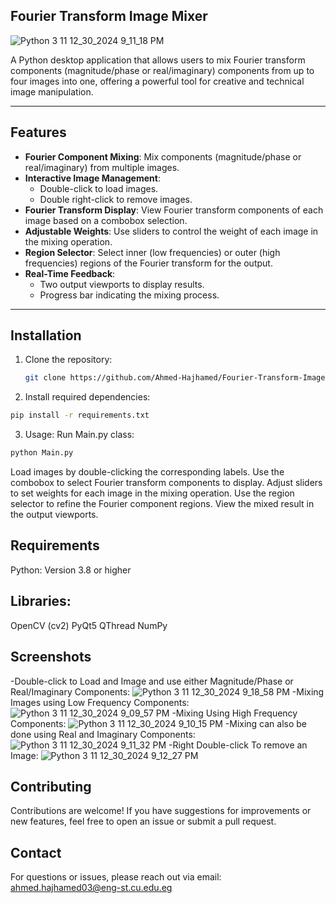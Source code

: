 ## Fourier Transform Image Mixer
![Python 3 11 12_30_2024 9_11_18 PM](https://github.com/user-attachments/assets/8b1972e3-dbb5-4b61-b948-53d254fb2543)

A Python desktop application that allows users to mix Fourier transform components (magnitude/phase or real/imaginary) components from up to four images into one, offering a powerful tool for creative and technical image manipulation.

---

## Features

- **Fourier Component Mixing**: Mix components (magnitude/phase or real/imaginary) from multiple images.
- **Interactive Image Management**:
  - Double-click to load images.
  - Double right-click to remove images.
- **Fourier Transform Display**: View Fourier transform components of each image based on a combobox selection.
- **Adjustable Weights**: Use sliders to control the weight of each image in the mixing operation.
- **Region Selector**: Select inner (low frequencies) or outer (high frequencies) regions of the Fourier transform for the output.
- **Real-Time Feedback**:
  - Two output viewports to display results.
  - Progress bar indicating the mixing process.

---

## Installation

1. Clone the repository:
   ```bash
   git clone https://github.com/Ahmed-Hajhamed/Fourier-Transform-Image-Mixer.git
   ```
2. Install required dependencies:
  ```bash
  pip install -r requirements.txt
  ```
3. Usage:
Run Main.py class:
  ```bash
  python Main.py
  ```
Load images by double-clicking the corresponding labels.
Use the combobox to select Fourier transform components to display.
Adjust sliders to set weights for each image in the mixing operation.
Use the region selector to refine the Fourier component regions.
View the mixed result in the output viewports.

## Requirements
Python: Version 3.8 or higher

## Libraries:
OpenCV (cv2)
PyQt5
QThread
NumPy

## Screenshots
-Double-click to Load and Image and use either Magnitude/Phase or Real/Imaginary Components:
![Python 3 11 12_30_2024 9_18_58 PM](https://github.com/user-attachments/assets/0119b4a4-4137-4b90-9433-b07fb30b87f6)
-Mixing Images using Low Frequency Components:
![Python 3 11 12_30_2024 9_09_57 PM](https://github.com/user-attachments/assets/ac46f140-4164-4fb5-8a8e-3702584066a0)
-Mixing Using High Frequency Components:
![Python 3 11 12_30_2024 9_10_15 PM](https://github.com/user-attachments/assets/6289be71-e8f9-4f34-a41f-aa56f51e6677)
-Mixing can also be done using Real and Imaginary Components:
![Python 3 11 12_30_2024 9_11_32 PM](https://github.com/user-attachments/assets/d129fbc7-bffd-425e-bb3d-6d305699ec27)
-Right Double-click To remove an Image:
![Python 3 11 12_30_2024 9_12_27 PM](https://github.com/user-attachments/assets/6caf66d9-d0b3-4554-b4dd-68ce99e0e5ab)

## Contributing
Contributions are welcome! If you have suggestions for improvements or new features, feel free to open an issue or submit a pull request.

## Contact
For questions or issues, please reach out via email: ahmed.hajhamed03@eng-st.cu.edu.eg
